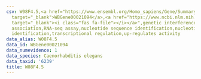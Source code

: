 ```yaml
---
csv: W08F4.5,<a href="https://www.ensembl.org/Homo_sapiens/Gene/Summary?db=core;g=WBGene00021094"
  target="_blank">WBGene00021094</a>,<a href="https://www.ncbi.nlm.nih.gov/pubmed/27496166"
  target="_blank"><i class="fas fa-file"></i></a>",genetic interference,functional
  association,RNA-seq assay,nucleotide sequence identification,nucleotide sequence
  identification,transcriptional regulation,up-regulates activity
data_alias: W08F4.5
data_id: WBGene00021094
data_numevidence: 1
data_species: Caenorhabditis elegans
data_taxid: '6239'
title: W08F4.5
---
```

